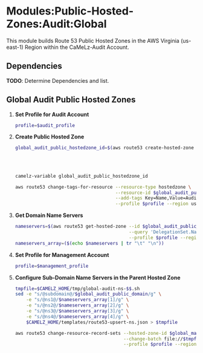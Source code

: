 # Modules:Public-Hosted-Zones:Audit:Global

This module builds Route 53 Public Hosted Zones in the AWS Virginia (us-east-1) Region within the CaMeLz-Audit Account.

## Dependencies

**TODO**: Determine Dependencies and list.

## Global Audit Public Hosted Zones

1. **Set Profile for Audit Account**
    ```bash
    profile=$audit_profile
    ```

1.  **Create Public Hosted Zone**
    ```bash
    global_audit_public_hostedzone_id=$(aws route53 create-hosted-zone --name $global_audit_public_domain \
                                                                       --hosted-zone-config Comment="Public Zone for $global_audit_public_domain",PrivateZone=false \
                                                                       --caller-reference $(date +%s) \
                                                                       --query 'HostedZone.Id' \
                                                                       --profile $profile --region us-east-1 --output text | cut -f3 -d /)
    camelz-variable global_audit_public_hostedzone_id

    aws route53 change-tags-for-resource --resource-type hostedzone \
                                         --resource-id $global_audit_public_hostedzone_id \
                                         --add-tags Key=Name,Value=Audit-PublicHostedZone Key=Company,Value=CaMeLz Key=Environment,Value=Audit \
                                         --profile $profile --region us-east-1 --output text
    ```

1.  **Get Domain Name Servers**
    ```bash
    nameservers=$(aws route53 get-hosted-zone --id $global_audit_public_hostedzone_id \
                                              --query 'DelegationSet.NameServers' \
                                              --profile $profile --region us-east-1 --output text)
    nameservers_array=($(echo $nameservers | tr "\t" "\n"))
    ```


1. **Set Profile for Management Account**
    ```bash
    profile=$management_profile
    ```

1.  **Configure Sub-Domain Name Servers in the Parent Hosted Zone**
    ```bash
    tmpfile=$CAMELZ_HOME/tmp/global-audit-ns-$$.sh
    sed -e "s/@subdomain@/$global_audit_public_domain/g" \
        -e "s/@ns1@/$nameservers_array[1]/g" \
        -e "s/@ns2@/$nameservers_array[2]/g" \
        -e "s/@ns3@/$nameservers_array[3]/g" \
        -e "s/@ns4@/$nameservers_array[4]/g" \
        $CAMELZ_HOME/templates/route53-upsert-ns.json > $tmpfile

    aws route53 change-resource-record-sets --hosted-zone-id $global_management_public_hostedzone_id \
                                            --change-batch file://$tmpfile \
                                            --profile $profile --region us-east-1 --output text
    ```